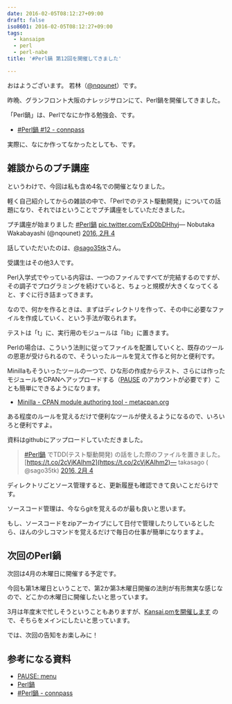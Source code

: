 ```yaml
---
date: 2016-02-05T08:12:27+09:00
draft: false
iso8601: 2016-02-05T08:12:27+09:00
tags:
  - kansaipm
  - perl
  - perl-nabe
title: '#Perl鍋 第12回を開催してきました'

---
```


おはようございます。
若林（[@nqounet](https://twitter.com/nqounet)）です。

昨晩、グランフロント大阪のナレッジサロンにて、Perl鍋を開催してきました。

「Perl鍋」は、Perlでなにか作る勉強会、です。

* [#Perl鍋 #12 - connpass](https://perlnabe.connpass.com/event/24946/)

実際に、なにか作ってなかったとしても、です。

## 雑談からのプチ講座

というわけで、今回は私も含め4名での開催となりました。

軽く自己紹介してからの雑談の中で、「Perlでのテスト駆動開発」についての話題になり、それではということでプチ講座をしていただきました。

>
プチ講座が始まりました [#Perl鍋](https://twitter.com/hashtag/Perl%E9%8D%8B?src=hash) [pic.twitter.com/ExD0bDHhyj](https://t.co/ExD0bDHhyj)—
Nobutaka Wakabayashi (@nqounet) [2016, 2月 4](https://twitter.com/nqounet/status/695192688434376704)

話していただいたのは、[@sago35tk](https://twitter.com/sago35tk)さん。

受講生はその他3人です。

Perl入学式でやっている内容は、一つのファイルですべてが完結するのですが、その調子でプログラミングを続けていると、ちょっと規模が大きくなってくると、すぐに行き詰まってきます。

なので、何かを作るときは、まずはディレクトリを作って、その中に必要なファイルを作成していく、という手法が取られます。

テストは「t」に、実行用のモジュールは「lib」に置きます。

Perlの場合は、こういう法則に従ってファイルを配置していくと、既存のツールの恩恵が受けられるので、そういったルールを覚えて作ると何かと便利です。

Minillaもそういったツールの一つで、ひな形の作成からテスト、さらには作ったモジュールをCPANへアップロードする（[PAUSE](https://pause.perl.org)
のアカウントが必要です）ことも簡単にできるようになります。

* [Minilla - CPAN module authoring tool - metacpan.org](https://metacpan.org/pod/Minilla)

ある程度のルールを覚えるだけで便利なツールが使えるようになるので、いろいろと便利ですよ。

資料はgithubにアップロードしていただきました。

> [#Perl鍋](https://twitter.com/hashtag/Perl%E9%8D%8B?src=hash) でTDD(テスト駆動開発)
> の話をした際のファイルを置きました。[https://t.co/2cVjKAIhm2](https://t.co/2cVjKAIhm2)— takasago (
> @sago35tk) [2016, 2月 4](https://twitter.com/sago35tk/status/695209757536186368)

<script async="" src="//platform.twitter.com/widgets.js" charset="utf-8"></script>

ディレクトリごとソース管理すると、更新履歴も確認できて良いことだらけです。

ソースコード管理は、今ならgitを覚えるのが最も良いと思います。

もし、ソースコードをzipアーカイブにして日付で管理したりしているとしたら、ほんの少しコマンドを覚えるだけで毎日の仕事が簡単になりますよ。

## 次回のPerl鍋

次回は4月の木曜日に開催する予定です。

今回も第1木曜日ということで、第2か第3木曜日開催の法則が有形無実な感じなので、どこかの木曜日に開催したいと思っています。

3月は年度末で忙しそうということもありますが、[Kansai.pmを開催します](http://kansai.pm.org/entry/2016-02-05-01.html)
ので、そちらをメインにしたいと思っています。

では、次回の告知をお楽しみに！

## 参考になる資料

* [PAUSE: menu](https://pause.perl.org/pause/query)
* [Perl鍋](https://github.com/perl-nabe)
* [#Perl鍋 - connpass](https://perlnabe.connpass.com/)
